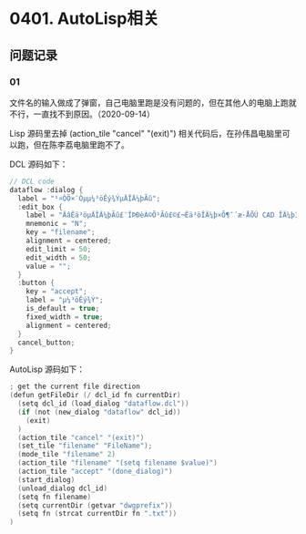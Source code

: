 # 0401. AutoLisp相关

## 问题记录

### 01

文件名的输入做成了弹窗，自己电脑里跑是没有问题的，但在其他人的电脑上跑就不行，一直找不到原因。（2020-09-14）

Lisp 源码里去掉 (action_tile "cancel" "(exit)") 相关代码后，在孙伟昌电脑里可以跑，但在陈李荔电脑里跑不了。

DCL 源码如下：

```c
// DCL code
dataflow :dialog {
  label = "¹¤ÒÕ×¨Òµµ¼³öÊý¾ÝµÄÎÄ¼þÃû";
  :edit_box {
    label = "ÄâÊä³öµÄÎÄ¼þÃû£¨ÎÞÐèÀ©Õ¹Ãû£©£¬Êä³öÎÄ¼þ×Ô¶¯´æ·ÅÔÚ CAD ÎÄ¼þÍ¬Ò»¸öÎÄ¼þ¼ÐÄÚ";
    mnemonic = "N";
    key = "filename";
    alignment = centered;
    edit_limit = 50;
    edit_width = 50;
    value = "";
  }
  :button {
    key = "accept";
    label = "µ¼³öÊý¾Ý";
    is_default = true;
    fixed_width = true;
    alignment = centered;
  }
  cancel_button;
}
```

AutoLisp 源码如下：

```c
; get the current file direction
(defun getFileDir (/ dcl_id fn currentDir)
  (setq dcl_id (load_dialog "dataflow.dcl"))
  (if (not (new_dialog "dataflow" dcl_id))
    (exit)
  )
  (action_tile "cancel" "(exit)")
  (set_tile "filename" "FileName");
  (mode_tile "filename" 2)
  (action_tile "filename" "(setq filename $value)")
  (action_tile "accept" "(done_dialog)")
  (start_dialog)
  (unload_dialog dcl_id)
  (setq fn filename)
  (setq currentDir (getvar "dwgprefix"))
  (setq fn (strcat currentDir fn ".txt"))
)
```